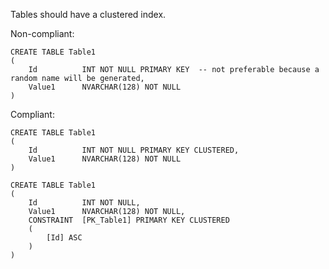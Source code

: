 Tables should have a clustered index.

Non-compliant:

```tsql
CREATE TABLE Table1
(
    Id          INT NOT NULL PRIMARY KEY  -- not preferable because a random name will be generated,
    Value1      NVARCHAR(128) NOT NULL
)
```

Compliant:

```tsql
CREATE TABLE Table1
(
    Id          INT NOT NULL PRIMARY KEY CLUSTERED,
    Value1      NVARCHAR(128) NOT NULL
)
```

```tsql
CREATE TABLE Table1
(
    Id          INT NOT NULL,
    Value1      NVARCHAR(128) NOT NULL,
    CONSTRAINT  [PK_Table1] PRIMARY KEY CLUSTERED
    (
        [Id] ASC
    )
)
```

